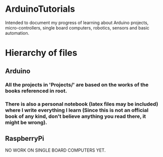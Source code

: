 # ArduinoTutorials
Intended to document my progress of learning about Arduino projects, micro-controllers, single board computers, robotics, sensors and basic automation.

# Hierarchy of files

## Arduino
### All the projects in 'Projects/' are based on the works of the books referenced in root.
### There is also a personal notebook (latex files may be included) where I write everything I learn (Since this is not an official book of any kind, don't believe anything you read there, it might be wrong).

## RaspberryPi
NO WORK ON SINGLE BOARD COMPUTERS YET.